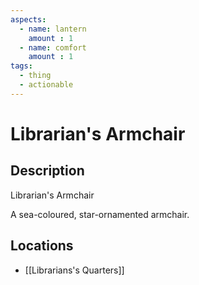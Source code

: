 ```yaml
---
aspects: 
  - name: lantern
    amount : 1
  - name: comfort
    amount : 1
tags:
  - thing
  - actionable
---
```


# Librarian's Armchair

## Description
Librarian's Armchair

A sea-coloured, star-ornamented armchair.
## Locations
- [[Librarians's Quarters]]